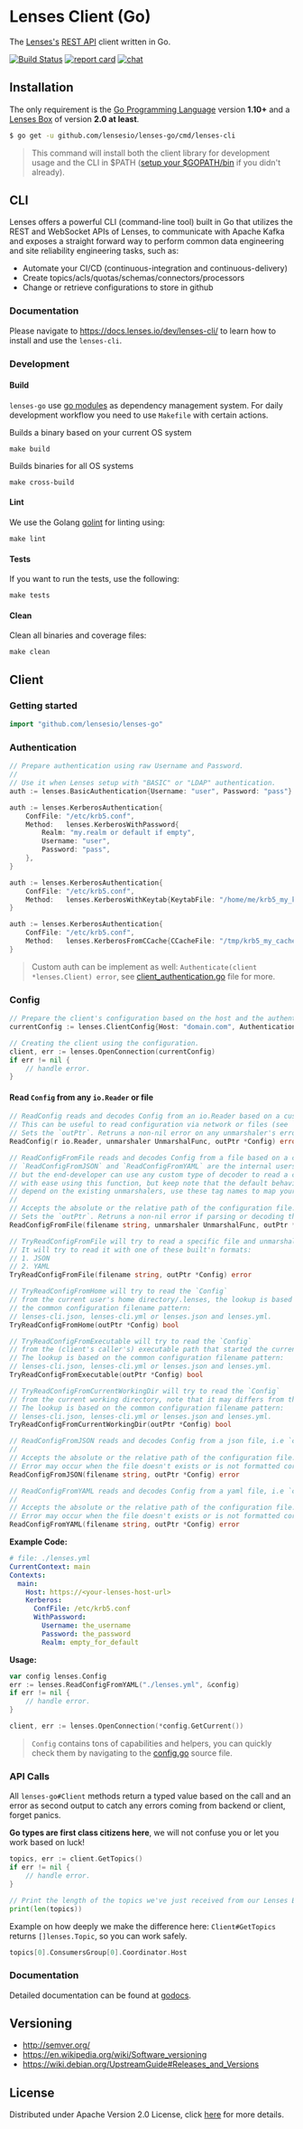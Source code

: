 # Lenses Client (Go)

The [Lenses's](http://www.lenses.io) [REST API](https:/api.lenses.io) client written in Go.

[![Build Status](https://travis-ci.org/lensesio/lenses-go.svg?branch=master)](https://travis-ci.org/lensesio/lenses-go) [![report card](https://img.shields.io/badge/report%20card-a%2B-ff3333.svg?style=flat-square)](http://goreportcard.com/report/lensesio/lenses-go) [![chat](https://img.shields.io/badge/join-%20chat-00BCD4.svg?style=flat-square)](https://slackpass.io/lensesio)

## Installation

The only requirement is the [Go Programming Language](https://golang.org/dl) version **1.10+** and a [Lenses Box](https://lenses.io/box/) of version **2.0 at least**.

```sh
$ go get -u github.com/lensesio/lenses-go/cmd/lenses-cli
```

> This command will install both the client library for development usage and the CLI in $PATH ([setup your $GOPATH/bin](https://github.com/golang/go/wiki/SettingGOPATH) if you didn't already).

## CLI

Lenses offers a powerful CLI (command-line tool) built in Go that utilizes the REST and WebSocket APIs of Lenses, to communicate with Apache Kafka and exposes a straight forward way to perform common data engineering and site reliability engineering tasks, such as:

- Automate your CI/CD (continuous-integration and continuous-delivery)
- Create topics/acls/quotas/schemas/connectors/processors
- Change or retrieve configurations to store in github

### Documentation

Please navigate to <https://docs.lenses.io/dev/lenses-cli/> to learn how to install and use the `lenses-cli`.

### Development

#### Build

`lenses-go` use [go modules](https://github.com/golang/go/wiki/Modules) as dependency management system. For daily development workflow you need to use `Makefile` with certain actions.

Builds a binary based on your current OS system
```
make build
```

Builds binaries for all OS systems
```
make cross-build
```

#### Lint

We use the Golang [golint](https://github.com/golang/lint) for linting using:

```
make lint
```

#### Tests

If you want to run the tests, use the following:

```
make tests
```

#### Clean

Clean all binaries and coverage files:

```
make clean
```

## Client

### Getting started

```go
import "github.com/lensesio/lenses-go"
```

### Authentication

```go
// Prepare authentication using raw Username and Password.
//
// Use it when Lenses setup with "BASIC" or "LDAP" authentication.
auth := lenses.BasicAuthentication{Username: "user", Password: "pass"}
```

```go
auth := lenses.KerberosAuthentication{
    ConfFile: "/etc/krb5.conf",
    Method:   lenses.KerberosWithPassword{
        Realm: "my.realm or default if empty",
        Username: "user",
        Password: "pass",
    },
}
```

```go
auth := lenses.KerberosAuthentication{
    ConfFile: "/etc/krb5.conf",
    Method:   lenses.KerberosWithKeytab{KeytabFile: "/home/me/krb5_my_keytab.txt"},
}
```

```go
auth := lenses.KerberosAuthentication{
    ConfFile: "/etc/krb5.conf",
    Method:   lenses.KerberosFromCCache{CCacheFile: "/tmp/krb5_my_cache_file.conf"},
}
```

> Custom auth can be implement as well: `Authenticate(client *lenses.Client) error`, see [client_authentication.go](client_authentication.go) file for more.

### Config

```go
// Prepare the client's configuration based on the host and the authentication above.
currentConfig := lenses.ClientConfig{Host: "domain.com", Authentication: auth, Timeout: "15s", Debug: true}

// Creating the client using the configuration.
client, err := lenses.OpenConnection(currentConfig)
if err != nil {
    // handle error.
}
```

#### Read `Config` from any `io.Reader` or file

```go
// ReadConfig reads and decodes Config from an io.Reader based on a custom unmarshaler.
// This can be useful to read configuration via network or files (see `ReadConfigFromFile`).
// Sets the `outPtr`. Retruns a non-nil error on any unmarshaler's errors.
ReadConfig(r io.Reader, unmarshaler UnmarshalFunc, outPtr *Config) error

// ReadConfigFromFile reads and decodes Config from a file based on a custom unmarshaler,
// `ReadConfigFromJSON` and `ReadConfigFromYAML` are the internal users,
// but the end-developer can use any custom type of decoder to read a configuration file
// with ease using this function, but keep note that the default behavior of the fields
// depend on the existing unmarshalers, use these tag names to map your decoder's properties.
//
// Accepts the absolute or the relative path of the configuration file.
// Sets the `outPtr`. Retruns a non-nil error if parsing or decoding the file failed or file doesn't exist.
ReadConfigFromFile(filename string, unmarshaler UnmarshalFunc, outPtr *Config) error

// TryReadConfigFromFile will try to read a specific file and unmarshal to `Config`.
// It will try to read it with one of these built'n formats:
// 1. JSON
// 2. YAML
TryReadConfigFromFile(filename string, outPtr *Config) error
```

```go
// TryReadConfigFromHome will try to read the `Config`
// from the current user's home directory/.lenses, the lookup is based on
// the common configuration filename pattern:
// lenses-cli.json, lenses-cli.yml or lenses.json and lenses.yml.
TryReadConfigFromHome(outPtr *Config) bool

// TryReadConfigFromExecutable will try to read the `Config`
// from the (client's caller's) executable path that started the current process.
// The lookup is based on the common configuration filename pattern:
// lenses-cli.json, lenses-cli.yml or lenses.json and lenses.yml.
TryReadConfigFromExecutable(outPtr *Config) bool

// TryReadConfigFromCurrentWorkingDir will try to read the `Config`
// from the current working directory, note that it may differs from the executable path.
// The lookup is based on the common configuration filename pattern:
// lenses-cli.json, lenses-cli.yml or lenses.json and lenses.yml.
TryReadConfigFromCurrentWorkingDir(outPtr *Config) bool

// ReadConfigFromJSON reads and decodes Config from a json file, i.e `configuration.json`.
//
// Accepts the absolute or the relative path of the configuration file.
// Error may occur when the file doesn't exists or is not formatted correctly.
ReadConfigFromJSON(filename string, outPtr *Config) error

// ReadConfigFromYAML reads and decodes Config from a yaml file, i.e `configuration.yml`.
//
// Accepts the absolute or the relative path of the configuration file.
// Error may occur when the file doesn't exists or is not formatted correctly.
ReadConfigFromYAML(filename string, outPtr *Config) error
```

**Example Code:**

```yaml
# file: ./lenses.yml
CurrentContext: main
Contexts:
  main:
    Host: https://<your-lenses-host-url>
    Kerberos:
      ConfFile: /etc/krb5.conf
      WithPassword:
        Username: the_username
        Password: the_password
        Realm: empty_for_default
```

**Usage:**

```go
var config lenses.Config
err := lenses.ReadConfigFromYAML("./lenses.yml", &config)
if err != nil {
    // handle error.
}

client, err := lenses.OpenConnection(*config.GetCurrent())
```

> `Config` contains tons of capabilities and helpers, you can quickly check them by navigating to the [config.go](config.go) source file.

### API Calls

All `lenses-go#Client` methods return a typed value based on the call
and an error as second output to catch any errors coming from backend or client, forget panics.

**Go types are first class citizens here**, we will not confuse you or let you work based on luck!

```go
topics, err := client.GetTopics()
if err != nil {
    // handle error.
}

// Print the length of the topics we've just received from our Lenses Box.
print(len(topics))
```

Example on how deeply we make the difference here:
`Client#GetTopics` returns `[]lenses.Topic`, so you can work safely.

```go
topics[0].ConsumersGroup[0].Coordinator.Host
```

### Documentation

Detailed documentation can be found at [godocs](https://godoc.org/github.com/landoop/lenses-go).

## Versioning

 - http://semver.org/
 - https://en.wikipedia.org/wiki/Software_versioning
 - https://wiki.debian.org/UpstreamGuide#Releases_and_Versions

## License

Distributed under Apache Version 2.0 License, click [here](LICENSE) for more details.
